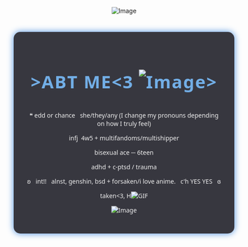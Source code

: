<p align="center"><img src="https://64.media.tumblr.com/7d00653b6d57aec78af2327741edb296/9340effef5813d71-d8/s400x600/527ba0faaf8c6302a4f655af96e714bd6385cd91.pnj" alt="Image">
<p align="center"><section style="max-width: 600px; margin: 40px auto; font-family: 'Segoe UI', Tahoma, Geneva, Verdana, sans-serif; color: #f0f0f0; background: rgba(20, 20, 30, 0.85); padding: 30px; border-radius: 15px; box-shadow: 0 0 15px #4a90e2;">
 <p align="center"> <h2 style="text-align: center; font-weight: 700; font-size: 2.5rem; margin-bottom: 15px; letter-spacing: 2px; color: #72aee6;"><p align="center">>ABT ME<3  <img src="https://64.media.tumblr.com/124f7752f33e36fbb3fa622de4748262/ba85d73a6bdc5e48-5c/s75x75_c1/530ccf006d2750451a9c165c067f3f700211eb40.pnj" alt="Image">></h2>
  <p align="center"><p style="font-size: 1.2rem; line-height: 1.6;">
<p align="center"><!DOCTYPE html>
<p align="center"><p><p align="center">❝ edd or chance ‎  ‎ she/they/any (I change my pronouns depending on how I truly feel)</p>
<p align="center"><p><p align="center">infj ‎ 4w5 + multifandoms/multishipper</p>
<p align="center"><p><p align="center">bisexual ace ─ 6teen</p>
<p align="center"><p><p align="center">adhd + c-ptsd / trauma</p>
<p align="center"><p class="fancy-line"><p align="center">ʚ ‎ ‎ int!! ‎ ‎ alnst, genshin, bsd + forsaken/i love anime. ‎ ‎ c'h YES YES ‎ ‎ ɞ</p>
<p align="center">taken<3, H<img src="https://64.media.tumblr.com/583a888f4c6b5fb4e263febdd26803d0/0d3ae9d54e1e9bde-02/s75x75_c1/33f646b30f8218986ee7d0446be80d6da527a389.gif" alt="GIF">
<p align="center"><img src="https://64.media.tumblr.com/d14106dff1ac61ed455bf3297d9c135c/9340effef5813d71-5f/s400x600/dac75a4104ee9f33e2cdc65ed2fecf5ea4607d13.pnj" alt="Image">
<p align="center"></body>
<p align="center"></html>
